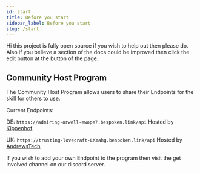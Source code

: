 ```yaml
---
id: start
title: Before you start
sidebar_label: Before you start
slug: /start
---
```


Hi this project is fully open source if you wish to help out then please do.
Also if you believe a section of the docs could be improved then click the edit button at the button of the page.

## Community Host Program

The Community Host Program allows users to share their Endpoints for the skill for others to use.

Current Endpoints:

DE: ``` https://admiring-orwell-ewope7.bespoken.link/api ``` 
Hosted by [Kippenhof](https://github.com/Kippenhof)


UK: ``` https://trusting-lovecraft-LKYahg.bespoken.link/api ``` 
Hosted by [AndrewsTech](https://github.com/andrewstech)



If you wish to add your own Endpoint to the program then visit the get Involved channel on our discord server.




